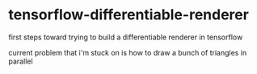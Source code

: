 # tensorflow-differentiable-renderer
first steps toward trying to build a differentiable renderer in tensorflow


current problem that i'm stuck on is how to draw a bunch of triangles in parallel
